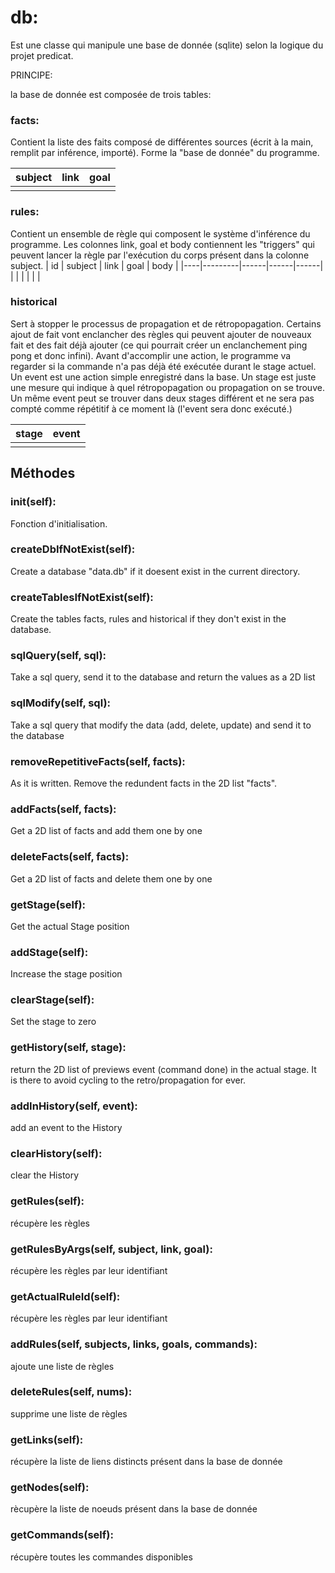 # db:
Est une classe qui manipule une base de donnée (sqlite) selon la logique du projet predicat.

PRINCIPE:

la base de donnée est composée de trois tables:

### facts:
Contient la liste des faits composé de différentes sources (écrit à la main, remplit par inférence, importé). Forme la "base de donnée" du programme.

| subject | link | goal |
|---------|------|------|
|         |      |      |

### rules:
Contient un ensemble de règle qui composent le système d'inférence du programme. Les colonnes link, goal et body contiennent les "triggers" qui peuvent lancer la règle par l'exécution du corps présent dans la colonne subject.
| id | subject | link | goal | body |
|----|---------|------|------|------|
|    |         |      |      |      |

### historical
Sert à stopper le processus de propagation et de rétropopagation. Certains ajout de fait vont enclancher des règles qui peuvent ajouter de nouveaux fait et des fait déjà ajouter (ce qui pourrait créer un enclanchement ping pong et donc infini).
Avant d'accomplir une action, le programme va regarder si la commande n'a pas déjà été exécutée durant le stage actuel. Un event est une action simple enregistré dans la base.
Un stage est juste une mesure qui indique à quel rétropopagation ou propagation on se trouve. Un même event peut se trouver dans deux stages différent et ne sera pas compté comme répétitif à ce moment là (l'event sera donc exécuté.)

| stage | event |
|-------|-------|
|       |       |

## Méthodes

### __init__(self):
Fonction d'initialisation.

### createDbIfNotExist(self):
Create a database "data.db" if it doesent exist in the current directory.

### createTablesIfNotExist(self):
Create the tables facts, rules and historical if they don't exist in the database.

### sqlQuery(self, sql):
Take a sql query, send it to the database and return the values as a 2D list

### sqlModify(self, sql):
Take a sql query that modify the data (add, delete, update) and send it to the database

### removeRepetitiveFacts(self, facts):
As it is written. Remove the redundent facts in the 2D list "facts".

### addFacts(self, facts):
Get a 2D list of facts and add them one by one

### deleteFacts(self, facts):
Get a 2D list of facts and delete them one by one

### getStage(self):
Get the actual Stage position

### addStage(self):
Increase the stage position

### clearStage(self):
Set the stage to zero

### getHistory(self, stage):
return the 2D list of previews event (command done) in the actual stage. It is there to avoid cycling to the retro/propagation for ever.

### addInHistory(self, event):
add an event to the History

### clearHistory(self):
clear the History

### getRules(self):
récupère les règles

### getRulesByArgs(self, subject, link, goal):
récupère les règles par leur identifiant

### getActualRuleId(self):
récupère les règles par leur identifiant

### addRules(self, subjects, links, goals, commands):
ajoute une liste de règles

### deleteRules(self, nums):
supprime une liste de règles

### getLinks(self):
récupère la liste de liens distincts présent dans la base de donnée

### getNodes(self):
rècupère la liste de noeuds présent dans la base de donnée

### getCommands(self):
récupère toutes les commandes disponibles 
